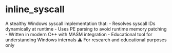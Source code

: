 # inline_syscall
A stealthy Windows syscall implementation that: - Resolves syscall IDs dynamically at runtime - Uses PE parsing to avoid runtime memory patching - Written in modern C++ with MASM integration - Educational tool for understanding Windows internals  ⚠️ For research and educational purposes only
